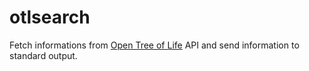 # otlsearch
Fetch informations from [Open Tree of Life](https://tree.opentreeoflife.org/about/open-tree-of-life) API and send information to standard output.
